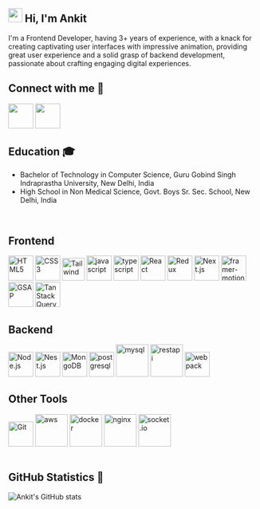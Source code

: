 
## <img src="https://media.giphy.com/media/hvRJCLFzcasrR4ia7z/giphy.gif" width="28px" height="28px"> Hi, I'm Ankit
I'm a Frontend Developer, having 3+ years of experience, with a knack for creating captivating user interfaces with impressive animation, providing great user experience and a solid grasp of backend development, passionate about crafting engaging digital experiences.

## Connect with me 🤝
<a href="https://www.instagram.com/ankit_628792/" target="_blank" rel="noopener noreferrer"><img src="https://img.icons8.com/fluent/2x/instagram-new.png" width="50" /></a>
<a href="https://www.linkedin.com/in/ankit628792" target="_blank" rel="noopener noreferrer"><img src="https://img.icons8.com/fluent/2x/linkedin.png" width="50" /></a>

## Education 🎓

- Bachelor of Technology in Computer Science, Guru Gobind Singh Indraprastha University, New Delhi, India
- High School in Non Medical Science, Govt. Boys Sr. Sec. School, New Delhi, India

<br>

## Frontend
<div>
    <img src="https://profilinator.rishav.dev/skills-assets/html5-original-wordmark.svg" alt="HTML5" title="HTML5" height="50" />
    <img src="https://profilinator.rishav.dev/skills-assets/css3-original-wordmark.svg" alt="CSS3" title="CSS3" height="50" />
    <img src="https://uxwing.com/wp-content/themes/uxwing/download/brands-and-social-media/tailwind-css-icon.png" alt="Tailwind" title="TailwindCSS" height="45" />
    <img src="https://cdn.iconscout.com/icon/free/png-512/free-javascript-3521515-2945018.png" alt="javascript" title="JavaScript" height="50" />
    <img src="https://cdn.iconscout.com/icon/free/png-512/free-typescript-3521774-2945272.png" alt="typescript" title="TypeScript" height="50" />
    <img src="https://profilinator.rishav.dev/skills-assets/react-original-wordmark.svg" alt="React" title="React.js" height="50" />
    <img src="https://profilinator.rishav.dev/skills-assets/redux-original.svg" alt="Redux" title="Redux" height="50" />
    <img src="https://d2nir1j4sou8ez.cloudfront.net/wp-content/uploads/2021/12/nextjs-boilerplate-logo.png" title="Next.js" alt="Next.js" height="50" />
    <img src="https://cdn.iconscout.com/icon/free/png-512/free-framer-7662225-6297161.png" alt="framer-motion" title="Framer Motion" height="50" />
    <img src="https://cdn.worldvectorlogo.com/logos/gsap-greensock.svg" alt="GSAP" title="GSAP (GreenSock Animation Platform)" height="50" />
    <img src="https://seeklogo.com/images/R/react-query-logo-1340EA4CE9-seeklogo.com.png" alt="TanStack Query" title="TanStack Query" height="50" />

</div>


## Backend
<div align="left">
    <div align="left">
        <img src="https://profilinator.rishav.dev/skills-assets/nodejs-original-wordmark.svg" title="Node.js" alt="Node.js" height="50" />
        <img src="https://docs.nestjs.com/assets/logo-small-gradient.svg" title="Nest.js" alt="Nest.js" height="50" />
        <img src="https://profilinator.rishav.dev/skills-assets/mongodb-original-wordmark.svg" title="MongoDB" alt="MongoDB" height="50" />
        <img src="https://cdn.iconscout.com/icon/free/png-512/free-postgresql-11-1175122.png" title="PostgreSQL" alt="postgresql" height="50" />
        <img src="https://techstack-generator.vercel.app/mysql-icon.svg" alt="mysql" title="MySQL" width="65" height="65" />
        <img src="https://techstack-generator.vercel.app/restapi-icon.svg" alt="restapi" title="REST API" width="65" height="65" />
        <img src="https://techstack-generator.vercel.app/webpack-icon.svg" alt="webpack" title="Webpack" width="50" height="50" />
    </div>
</div>

## Other Tools
<div align="left">
    <img src="https://profilinator.rishav.dev/skills-assets/git-scm-icon.svg" alt="Git" title="GIT" height="50" />
    <img src="https://techstack-generator.vercel.app/aws-icon.svg" alt="aws" title="AWS" width="65" height="65" />
    <img src="https://techstack-generator.vercel.app/docker-icon.svg" alt="docker" title="Docker" width="65" height="65" />
    <img src="https://techstack-generator.vercel.app/nginx-icon.svg" alt="nginx" title="NGINX" width="65" height="65" />
    <img src="https://cdn.iconscout.com/icon/free/png-512/free-socket-54-282608.png" alt="socket.io" title="socket.io" width="65" height="65" />
</div>


<br>

## GitHub Statistics 🚀

![Ankit's GitHub stats](https://github-readme-stats.vercel.app/api?username=Ankit628792&show_icons=true)
